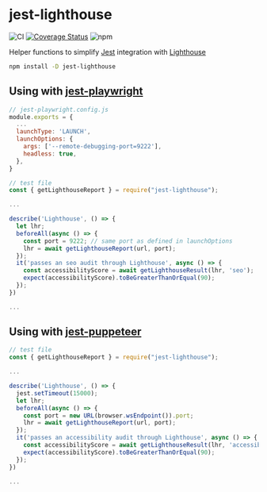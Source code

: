 # jest-lighthouse

![CI](https://github.com/mmarkelov/jest-lighthouse/workflows/Node.js%20CI/badge.svg)
[![Coverage Status](https://coveralls.io/repos/github/mmarkelov/jest-lighthouse/badge.svg)](https://coveralls.io/github/mmarkelov/jest-lighthouse)
![npm](https://img.shields.io/npm/v/jest-lighthouse)

Helper functions to simplify [Jest](https://github.com/facebook/jest) integration with [Lighthouse](https://github.com/GoogleChrome/lighthouse)

```bash
npm install -D jest-lighthouse
```

## Using with [jest-playwright](https://github.com/playwright-community/jest-playwright)

```js
// jest-playwright.config.js
module.exports = {
  ...
  launchType: 'LAUNCH',
  launchOptions: {
    args: ['--remote-debugging-port=9222'],
    headless: true,
  },
}

// test file
const { getLighthouseReport } = require("jest-lighthouse");

...

describe('Lighthouse', () => {
  let lhr;
  beforeAll(async () => {
    const port = 9222; // same port as defined in launchOptions
    lhr = await getLighthouseReport(url, port);
  });
  it('passes an seo audit through Lighthouse', async () => {
    const accessibilityScore = await getLighthouseResult(lhr, 'seo');
    expect(accessibilityScore).toBeGreaterThanOrEqual(90);
  });
})

...
```

## Using with [jest-puppeteer](https://github.com/smooth-code/jest-puppeteer)

```js
// test file
const { getLighthouseReport } = require("jest-lighthouse");

...

describe('Lighthouse', () => {
  jest.setTimeout(15000);
  let lhr;
  beforeAll(async () => {
    const port = new URL(browser.wsEndpoint()).port;
    lhr = await getLighthouseReport(url, port);
  });
  it('passes an accessibility audit through Lighthouse', async () => {
    const accessibilityScore = await getLighthouseResult(lhr, 'accessibility');
    expect(accessibilityScore).toBeGreaterThanOrEqual(90);
  });
})

...
```
